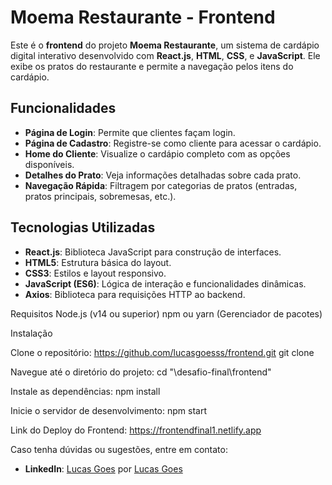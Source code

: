 # Moema Restaurante - Frontend

Este é o **frontend** do projeto **Moema Restaurante**, um sistema de cardápio digital interativo desenvolvido com **React.js**, **HTML**, **CSS**, e **JavaScript**. Ele exibe os pratos do restaurante e permite a navegação pelos itens do cardápio.

## Funcionalidades

- **Página de Login**: Permite que clientes façam login.
- **Página de Cadastro**: Registre-se como cliente para acessar o cardápio.
- **Home do Cliente**: Visualize o cardápio completo com as opções disponíveis.
- **Detalhes do Prato**: Veja informações detalhadas sobre cada prato.
- **Navegação Rápida**: Filtragem por categorias de pratos (entradas, pratos principais, sobremesas, etc.).

## Tecnologias Utilizadas

- **React.js**: Biblioteca JavaScript para construção de interfaces.
- **HTML5**: Estrutura básica do layout.
- **CSS3**: Estilos e layout responsivo.
- **JavaScript (ES6)**: Lógica de interação e funcionalidades dinâmicas.
- **Axios**: Biblioteca para requisições HTTP ao backend.

Requisitos
Node.js (v14 ou superior)
npm ou yarn (Gerenciador de pacotes)

Instalação

Clone o repositório: https://github.com/lucasgoesss/frontend.git
git clone 

Navegue até o diretório do projeto:
cd "\desafio-final\frontend"

Instale as dependências:
npm install

Inicie o servidor de desenvolvimento:
npm start

Link do Deploy do Frontend:
https://frontendfinal1.netlify.app

Caso tenha dúvidas ou sugestões, entre em contato:
- **LinkedIn**: [Lucas Goes](https://www.linkedin.com/in/lucasgoesss)
por [Lucas Goes](https://github.com/lucasgoesss)

